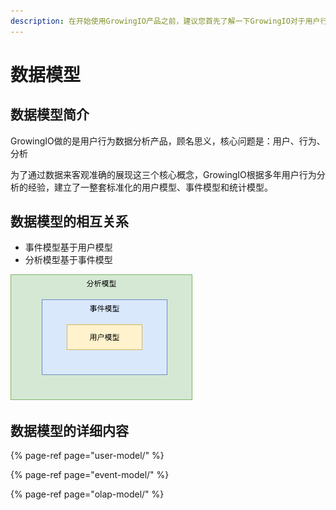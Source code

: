 ```yaml
---
description: 在开始使用GrowingIO产品之前，建议您首先了解一下GrowingIO对于用户行为是如何进行抽象和理解的。
---
```


# 数据模型

## 数据模型简介

GrowingIO做的是用户行为数据分析产品，顾名思义，核心问题是：用户、行为、分析

为了通过数据来客观准确的展现这三个核心概念，GrowingIO根据多年用户行为分析的经验，建立了一整套标准化的用户模型、事件模型和统计模型。

## 数据模型的相互关系

* 事件模型基于用户模型
* 分析模型基于事件模型

![&#x4E09;&#x4E2A;&#x6838;&#x5FC3;&#x6A21;&#x578B;&#x5173;&#x7CFB;](../.gitbook/assets/san-da-mo-xing-guan-xi.png)

## 数据模型的详细内容

{% page-ref page="user-model/" %}

{% page-ref page="event-model/" %}

{% page-ref page="olap-model/" %}

